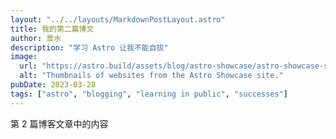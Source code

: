 ```yaml
---
layout: "../../layouts/MarkdownPostLayout.astro"
title: 我的第二篇博文
author: 景水
description: "学习 Astro 让我不能自拔"
image:
  url: "https://astro.build/assets/blog/astro-showcase/astro-showcase-screenshot.jpg"
  alt: "Thumbnails of websites from the Astro Showcase site."
pubDate: 2023-03-28
tags: ["astro", "blogging", "learning in public", "successes"]
---
```


第 2 篇博客文章中的内容
